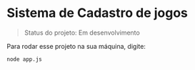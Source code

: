 # Sistema de Cadastro de jogos

>Status do projeto: Em desenvolvimento

Para rodar esse projeto na sua máquina, digite:

```
node app.js
```
